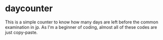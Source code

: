 # daycounter
This is a simple counter to know how many days are left before the common examination in jp.
As I'm a beginner of coding, almost all of these codes are just copy-paste.
